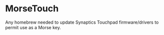 # MorseTouch
Any homebrew needed to update Synaptics Touchpad firmware/drivers to permit use as a Morse key.
